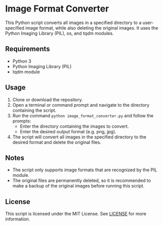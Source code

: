 <h1>Image Format Converter</h1><p>This Python script converts all images in a specified directory to a user-specified image format, while also deleting the original images. It uses the Python Imaging Library (PIL), os, and tqdm modules.</p><h2>Requirements</h2><ul><li>Python 3</li><li>Python Imaging Library (PIL)</li><li>tqdm module</li></ul><h2>Usage</h2><ol><li>Clone or download the repository.</li><li>Open a terminal or command prompt and navigate to the directory containing the script.</li><li>Run the command <code>python image_format_converter.py</code> and follow the prompts:<ul><li>Enter the directory containing the images to convert.</li><li>Enter the desired output format (e.g. png, jpg).</li></ul></li><li>The script will convert all images in the specified directory to the desired format and delete the original files.</li></ol><h2>Notes</h2><ul><li>The script only supports image formats that are recognized by the PIL module.</li><li>The original files are permanently deleted, so it is recommended to make a backup of the original images before running this script.</li></ul><h2>License</h2><p>This script is licensed under the MIT License. See <a href="LICENSE" target="_new">LICENSE</a> for more information.</p>
